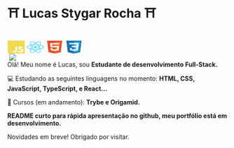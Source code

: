 # ⛩ Lucas Stygar Rocha ⛩
<div style="display: inline_block" align="left"><br>
  <img align="center" alt="Lucas-Js" height="30" width="40" src="https://raw.githubusercontent.com/devicons/devicon/master/icons/javascript/javascript-plain.svg">
  <img align="center" alt="Lucas-React" height="30" width="40" src="https://raw.githubusercontent.com/devicons/devicon/master/icons/react/react-original.svg">
  <img align="center" alt="Lucas-HTML" height="30" width="40" src="https://raw.githubusercontent.com/devicons/devicon/master/icons/html5/html5-original.svg">
  <img align="center" alt="Lucas-CSS" height="30" width="40" src="https://raw.githubusercontent.com/devicons/devicon/master/icons/css3/css3-original.svg">
</div>

<img src="https://raw.githubusercontent.com/MicaelliMedeiros/micaellimedeiros/master/image/computer-illustration.png" min-width="500px" max-width="500px" width="500px" align="right">

<p align="left"> 
  Olá! Meu nome é Lucas, sou <strong>Estudante de desenvolvimento Full-Stack.</strong><br>
</p>

<p align="left">
   💻 Estudando as seguintes linguagens no momento: <strong>HTML, CSS, JavaScript, TypeScript, e React...</strong>
</p>

<p align="left">
  📖 Cursos (em andamento): <strong>Trybe e Origamid.</strong>
</p>


<strong>README curto para rápida apresentação no github, meu portfólio está em desenvolvimento.</strong>

Novidades em breve! Obrigado por visitar.
